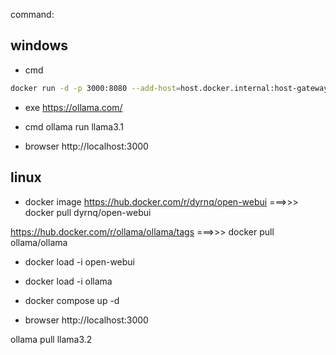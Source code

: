 command:

## windows 

- cmd

```bash
docker run -d -p 3000:8080 --add-host=host.docker.internal:host-gateway -v open-webui:/app/backend/data --name open-webui --restart always ghcr.io/open-webui/open-webui:main
```

- exe
https://ollama.com/

- cmd
ollama run llama3.1
  
- browser 
http://localhost:3000

  


## linux 

- docker image
https://hub.docker.com/r/dyrnq/open-webui
===>>> docker pull dyrnq/open-webui


https://hub.docker.com/r/ollama/ollama/tags
===>>> docker pull ollama/ollama


- docker load -i open-webui
- docker load -i ollama

- docker compose up -d

- browser 
http://localhost:3000

ollama pull llama3.2


